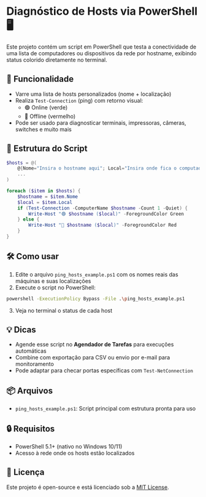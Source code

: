 # Diagnóstico de Hosts via PowerShell 🖥️

Este projeto contém um script em PowerShell que testa a conectividade de uma lista de computadores ou dispositivos da rede por hostname, exibindo status colorido diretamente no terminal.

## 🚀 Funcionalidade

- Varre uma lista de hosts personalizados (nome + localização)
- Realiza `Test-Connection` (ping) com retorno visual:
  - 🟢 Online (verde)
  - 🔴 Offline (vermelho)
- Pode ser usado para diagnosticar terminais, impressoras, câmeras, switches e muito mais

## 📂 Estrutura do Script

```powershell
$hosts = @(
    @{Nome="Insira o hostname aqui"; Local="Insira onde fica o computador aqui"},
    ...
)

foreach ($item in $hosts) {
    $hostname = $item.Nome
    $local = $item.Local
    if (Test-Connection -ComputerName $hostname -Count 1 -Quiet) {
        Write-Host "🟢 $hostname ($local)" -ForegroundColor Green
    } else {
        Write-Host "🔴 $hostname ($local)" -ForegroundColor Red
    }
}
```

## 🛠️ Como usar

1. Edite o arquivo `ping_hosts_example.ps1` com os nomes reais das máquinas e suas localizações
2. Execute o script no PowerShell:
```bash
powershell -ExecutionPolicy Bypass -File .\ping_hosts_example.ps1
```
3. Veja no terminal o status de cada host

## 💡 Dicas

- Agende esse script no **Agendador de Tarefas** para execuções automáticas
- Combine com exportação para CSV ou envio por e-mail para monitoramento
- Pode adaptar para checar portas específicas com `Test-NetConnection`

## 📦 Arquivos

- `ping_hosts_example.ps1`: Script principal com estrutura pronta para uso

## 🔒 Requisitos

- PowerShell 5.1+ (nativo no Windows 10/11)
- Acesso à rede onde os hosts estão localizados

## 📃 Licença

Este projeto é open-source e está licenciado sob a [MIT License](LICENSE).
